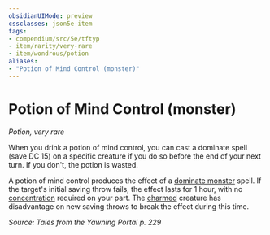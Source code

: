 ```yaml
---
obsidianUIMode: preview
cssclasses: json5e-item
tags:
- compendium/src/5e/tftyp
- item/rarity/very-rare
- item/wondrous/potion
aliases: 
- "Potion of Mind Control (monster)"
---
```

# Potion of Mind Control (monster)
*Potion, very rare*  


When you drink a potion of mind control, you can cast a dominate spell (save DC 15) on a specific creature if you do so before the end of your next turn. If you don't, the potion is wasted.

A potion of mind control produces the effect of a [dominate monster](compendium/spells/dominate-monster.md) spell. If the target's initial saving throw fails, the effect lasts for 1 hour, with no [concentration](_conditions.md#concentration) required on your part. The [charmed](_conditions.md#charmed) creature has disadvantage on new saving throws to break the effect during this time.

*Source: Tales from the Yawning Portal p. 229*